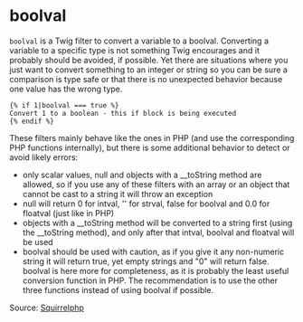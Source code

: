 # boolval

`boolval` is a Twig filter to convert a variable to a boolval. Converting a variable to a specific type is not something
Twig encourages and it probably should be avoided, if possible. Yet there are situations where you just want to convert
something to an integer or string so you can be sure a comparison is type safe or that there is no unexpected behavior
because one value has the wrong type.

```twig
{% if 1|boolval === true %}
Convert 1 to a boolean - this if block is being executed
{% endif %}
```

These filters mainly behave like the ones in PHP (and use the corresponding PHP functions internally), but there is some
additional behavior to detect or avoid likely errors:

- only scalar values, null and objects with a __toString method are allowed, so if you use any of these filters with an
  array or an object that cannot be cast to a string it will throw an exception
- null will return 0 for intval, '' for strval, false for boolval and 0.0 for floatval (just like in PHP)
- objects with a __toString method will be converted to a string first (using the __toString method), and only after
  that intval, boolval and floatval will be used
- boolval should be used with caution, as if you give it any non-numeric string it will return true, yet empty strings
  and "0" will return false. boolval is here more for completeness, as it is probably the least useful conversion
  function in PHP. The recommendation is to use the other three functions instead of using boolval if possible.

Source: [Squirrelphp](https://github.com/squirrelphp/twig-php-syntax)